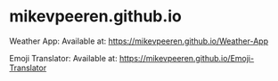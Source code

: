 # mikevpeeren.github.io

Weather App: Available at: https://mikevpeeren.github.io/Weather-App 

Emoji Translator: Available at: https://mikevpeeren.github.io/Emoji-Translator
